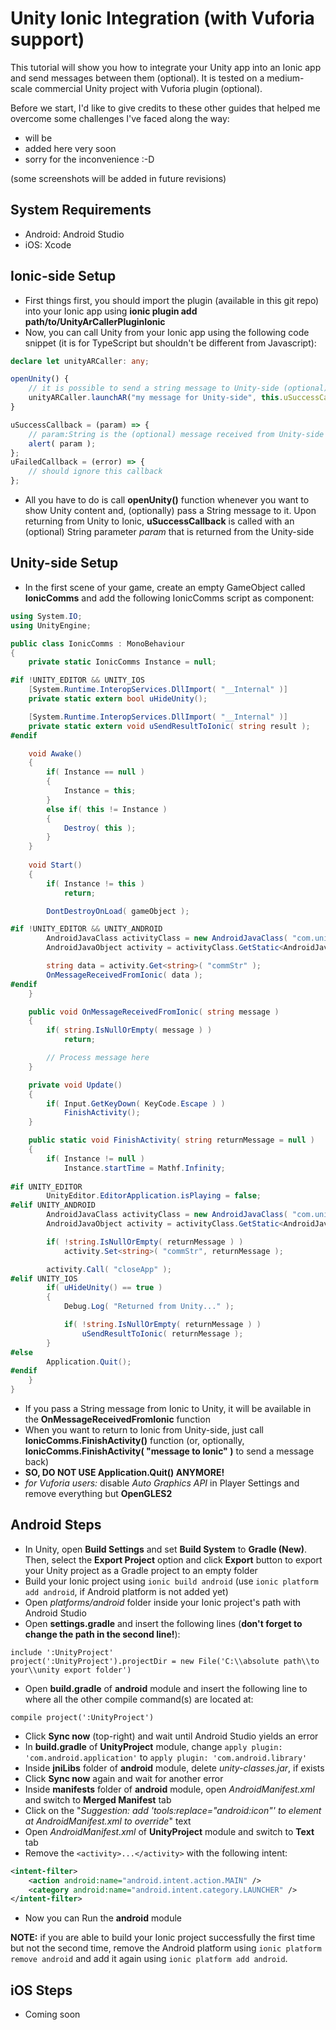# Unity Ionic Integration (with Vuforia support)
This tutorial will show you how to integrate your Unity app into an Ionic app and send messages between them (optional). It is tested on a medium-scale commercial Unity project with Vuforia plugin (optional).

Before we start, I'd like to give credits to these other guides that helped me overcome some challenges I've faced along the way:
- will be
- added here very soon
- sorry for the inconvenience :-D

(some screenshots will be added in future revisions)

## System Requirements
- Android: Android Studio
- iOS: Xcode

## Ionic-side Setup
- First things first, you should import the plugin (available in this git repo) into your Ionic app using **ionic plugin add path/to/UnityArCallerPluginIonic**
- Now, you can call Unity from your Ionic app using the following code snippet (it is for TypeScript but shouldn't be different from Javascript):
```typescript
declare let unityARCaller: any;

openUnity() {
	// it is possible to send a string message to Unity-side (optional)
	unityARCaller.launchAR("my message for Unity-side", this.uSuccessCallback, this.uFailedCallback );
}

uSuccessCallback = (param) => {
	// param:String is the (optional) message received from Unity-side
	alert( param );
};
uFailedCallback = (error) => {
	// should ignore this callback
};
```

- All you have to do is call **openUnity()** function whenever you want to show Unity content and, (optionally) pass a String message to it. Upon returning from Unity to Ionic, **uSuccessCallback** is called with an (optional) String parameter *param* that is returned from the Unity-side

## Unity-side Setup
- In the first scene of your game, create an empty GameObject called **IonicComms** and add the following IonicComms script as component:
```csharp
using System.IO;
using UnityEngine;

public class IonicComms : MonoBehaviour
{
    private static IonicComms Instance = null;

#if !UNITY_EDITOR && UNITY_IOS
    [System.Runtime.InteropServices.DllImport( "__Internal" )]
    private static extern bool uHideUnity();

    [System.Runtime.InteropServices.DllImport( "__Internal" )]
    private static extern void uSendResultToIonic( string result );
#endif

    void Awake()
    {
        if( Instance == null )
        {
            Instance = this;
        }
        else if( this != Instance )
        {
            Destroy( this );
        }
    }
    
    void Start()
    {
        if( Instance != this )
            return;

        DontDestroyOnLoad( gameObject );

#if !UNITY_EDITOR && UNITY_ANDROID
        AndroidJavaClass activityClass = new AndroidJavaClass( "com.unity3d.player.UnityPlayer" );
        AndroidJavaObject activity = activityClass.GetStatic<AndroidJavaObject>( "currentActivity" );

        string data = activity.Get<string>( "commStr" );
        OnMessageReceivedFromIonic( data );
#endif
    }

    public void OnMessageReceivedFromIonic( string message )
    {
        if( string.IsNullOrEmpty( message ) )
            return;

        // Process message here
    }

    private void Update()
    {
        if( Input.GetKeyDown( KeyCode.Escape ) )
            FinishActivity();
    }

    public static void FinishActivity( string returnMessage = null )
    {
        if( Instance != null )
            Instance.startTime = Mathf.Infinity;
        
#if UNITY_EDITOR
        UnityEditor.EditorApplication.isPlaying = false;
#elif UNITY_ANDROID
        AndroidJavaClass activityClass = new AndroidJavaClass( "com.unity3d.player.UnityPlayer" );
        AndroidJavaObject activity = activityClass.GetStatic<AndroidJavaObject>( "currentActivity" );

        if( !string.IsNullOrEmpty( returnMessage ) )
            activity.Set<string>( "commStr", returnMessage );

        activity.Call( "closeApp" );
#elif UNITY_IOS
        if( uHideUnity() == true ) 
        {
            Debug.Log( "Returned from Unity..." );

            if( !string.IsNullOrEmpty( returnMessage ) )
                uSendResultToIonic( returnMessage );
        }
#else
        Application.Quit();
#endif
    }
}
```

- If you pass a String message from Ionic to Unity, it will be available in the **OnMessageReceivedFromIonic** function
- When you want to return to Ionic from Unity-side, just call **IonicComms.FinishActivity()** function (or, optionally, **IonicComms.FinishActivity( "message to Ionic" )** to send a message back)
- **SO, DO NOT USE Application.Quit() ANYMORE!**
- *for Vuforia users:* disable *Auto Graphics API* in Player Settings and remove everything but **OpenGLES2**

## Android Steps
- In Unity, open **Build Settings** and set **Build System** to **Gradle (New)**. Then, select the **Export Project** option and click **Export** button to export your Unity project as a Gradle project to an empty folder
- Build your Ionic project using `ionic build android` (use `ionic platform add android`, if Android platform is not added yet)
- Open *platforms/android* folder inside your Ionic project's path with Android Studio
- Open **settings.gradle** and insert the following lines (**don't forget to change the path in the second line!**):
```
include ':UnityProject'
project(':UnityProject').projectDir = new File('C:\\absolute path\\to your\\unity export folder')
```

- Open **build.gradle** of **android** module and insert the following line to where all the other compile command(s) are located at:
```
compile project(':UnityProject')
```

- Click **Sync now** (top-right) and wait until Android Studio yields an error
- In **build.gradle** of **UnityProject** module, change `apply plugin: 'com.android.application'` to `apply plugin: 'com.android.library'`
- Inside **jniLibs** folder of **android** module, delete *unity-classes.jar*, if exists
- Click **Sync now** again and wait for another error
- Inside **manifests** folder of **android** module, open *AndroidManifest.xml* and switch to **Merged Manifest** tab
- Click on the "*Suggestion: add 'tools:replace="android:icon"' to <application> element at AndroidManifest.xml to override*" text
- Open *AndroidManifest.xml* of **UnityProject** module and switch to **Text** tab
- Remove the `<activity>...</activity>` with the following intent:
```xml
<intent-filter>
	<action android:name="android.intent.action.MAIN" />
	<category android:name="android.intent.category.LAUNCHER" />
</intent-filter>
```

- Now you can Run the **android** module

**NOTE:** if you are able to build your Ionic project successfully the first time but not the second time, remove the Android platform using `ionic platform remove android` and add it again using `ionic platform add android`.

## iOS Steps
- Coming soon